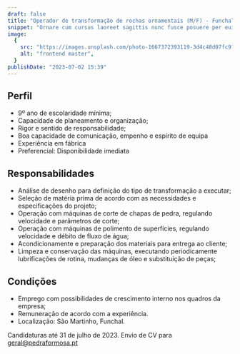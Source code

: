 ```yaml
---
draft: false
title: "Operador de transformação de rochas ornamentais (M/F) - Funchal"
snippet: "Ornare cum cursus laoreet sagittis nunc fusce posuere per euismod dis vehicula a, semper fames lacus maecenas dictumst pulvinar neque enim non potenti. Torquent hac sociosqu eleifend potenti."
image:
  {
    src: "https://images.unsplash.com/photo-1667372393119-3d4c48d07fc9?&fit=crop&w=430&h=240",
    alt: "frontend master",
  }
publishDate: "2023-07-02 15:39"
---
```


## Perfil

- 9º ano de escolaridade mínima;
- Capacidade de planeamento e organização;
- Rigor e sentido de responsabilidade;
- Boa capacidade de comunicação, empenho e espírito de equipa
- Experiência em fábrica
- Preferencial: Disponibilidade imediata

## Responsabilidades

- Análise de desenho para definição do tipo de transformação a executar;
- Seleção de matéria prima de acordo com as necessidades e especificações do projeto;
- Operação com máquinas de corte de chapas de pedra, regulando velocidade e parâmetros de corte;
- Operação com máquinas de polimento de superfícies, regulando velocidade e débito de fluxo de água;
- Acondicionamente e preparação dos materiais para entrega ao cliente;
- Limpeza e conservação das máquinas, executando periodicamente lubrificações de rotina, mudanças de óleo e substituição de peças;

## Condições

- Emprego com possibilidades de crescimento interno nos quadros da empresa;
- Remuneração de acordo com a experiência.
- Localização: São Martinho, Funchal.

Candidaturas até 31 de julho de 2023.
Envio de CV para geral@pedraformosa.pt
